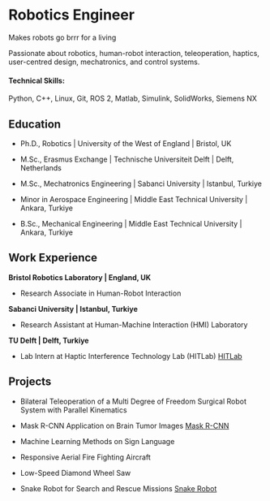 # Robotics Engineer

Makes robots go brrr for a living

Passionate about robotics, human-robot interaction, teleoperation, haptics, user-centred design, mechatronics, and control systems.

#### Technical Skills:
Python, C++, Linux, Git, ROS 2, Matlab, Simulink, SolidWorks, Siemens NX

## Education
- Ph.D., Robotics | University of the West of England	| Bristol, UK

- M.Sc., Erasmus Exchange | Technische Universiteit Delft | Delft, Netherlands

- M.Sc., Mechatronics	Engineering | Sabanci University | Istanbul, Turkiye

- Minor in Aerospace Engineering | Middle East Technical University | Ankara, Turkiye

- B.Sc., Mechanical Engineering | Middle East Technical University | Ankara, Turkiye

## Work Experience
**Bristol Robotics Laboratory | England, UK**
- Research Associate in Human-Robot Interaction

**Sabanci University | Istanbul, Turkiye**
- Research Assistant at Human-Machine Interaction (HMI) Laboratory

**TU Delft | Delft, Turkiye**
- Lab Intern at Haptic Interference Technology Lab (HITLab)
[HITLab](https://sites.google.com/view/hitlabdelft/team)

## Projects
- Bilateral Teleoperation of a Multi Degree of Freedom Surgical Robot System with Parallel Kinematics

- Mask R-CNN Application on Brain Tumor Images
 [Mask R-CNN](https://youtube.com/shorts/QHFpgSXV9Mw?si=tXMuLGR3RQFwzPjP)

- Machine Learning Methods on Sign Language

- Responsive Aerial Fire Fighting Aircraft

- Low-Speed Diamond Wheel Saw

- Snake Robot for Search and Rescue Missions
  [Snake Robot](https://youtu.be/yErsOVa7HwM?si=g3KIZlAGGrZF70-3)
